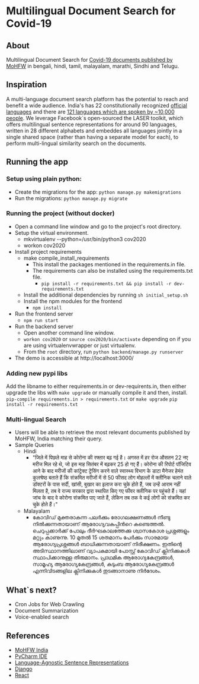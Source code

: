 # Multilingual Document Search for Covid-19

## About
Multilingual Document Search for [Covid-19 documents published by MoHFW](https://www.mohfw.gov.in/) in bengali, hindi, tamil, malayalam, marathi, Sindhi and Telugu.

## Inspiration
A multi-language document search platform has the potential to reach and benefit a wide audience.  India's has 22 constitutionally recognized [official languages](https://en.wikipedia.org/wiki/Languages_with_official_status_in_India "Languages with official status in India") and there are [121 languages which are spoken by ~10,000 people](https://indianexpress.com/article/india/more-than-19500-mother-tongues-spoken-in-india-census-5241056/).  We leverage Facebook`s open-sourced the LASER toolkit,  which offers multilingual sentence representations for around 90 languages, written in 28 different alphabets and embeddes all languages jointly in a single shared space (rather than having a separate model for each), to perform multi-lingual similarity search on the documents. 

## Running the app
### Setup using plain python:
- Create the migrations for  the app: 
  `python manage.py makemigrations`
- Run the migrations:
  `python manage.py migrate`

### Running the project (without docker)
- Open a command line window and go to the project's root directory.
- Setup the virtual environment. 
	- mkvirtualenv --python=/usr/bin/python3 cov2020
	- workon cov2020
- Install project requirements
	- make compile_install_requirements
		- This install the packages mentioned in the requirements.in file.
		- The requirements can also be installed using the requirements.txt file.
			- `pip install -r requirements.txt && pip install -r dev-requirements.txt`
	- Install the additional dependencies by running `sh initial_setup.sh`
	- Install the npm modules for the frontend
		- `npm install`
- Run the frontend server
	- `npm run start`
- Run the backend server
	- Open another command line window.
	- `workon cov2020` or `source cov2020/bin/activate` depending on if you are using virtualenvwrapper or just virtualenv.
	- From the `root` directory, run `python backend/manage.py runserver`
- The demo is accessible at http://localhost:3000/

### Adding new pypi libs
Add the libname to either requirements.in or dev-requirents.in, then either upgrade the libs with `make upgrade` or manually compile it and then,  install.
`pip-compile requirements.in > requirements.txt` or `make upgrade`
`pip install -r requirements.txt`

### Multi-lingual Search
- Users will be able to retrieve the most relevant documents published by MoHFW, India matching their query.
- Sample Queries
	- Hindi
		- "जिले में पिछले माह से कोरोना की रफ्तार बढ़ गई है। अगस्त में हर रोज औसतन 22 नए मरीज मिल रहे थे, जो इस माह सितंबर में बढ़कर 25 हो गए हैं। कोरोना की रिपोर्ट पॉजिटिव आने के बाद मरीजों की कांट्रेक्ट ट्रेसिंग करने वाले स्वास्थ्य विभाग के डाटा मैनेजर हेमंत कुलश्रेष्ठ बताते हैं कि संक्रमित मरीजों में से 50 फीसद लोग मोहल्लों में क्लीनिक चलाने वाले डॉक्टरों के पास सर्दी, खांसी, बुखार का इलाज करा चुके होते हैं, जब उन्हें आराम नहीं मिलता है, तब वे राज्य सरकार द्वारा स्थापित किए गए फीवर क्लीनिक पर पहुंचते हैं। यहां जांच के बाद वे कोरोना संक्रमित पाए जाते हैं, लेकिन तब तक वे कई लोगों को संक्रमित कर चुके होते हैं।"
	- Malayalam
		- കോവിഡ് മുക്തരാകുന്ന പലര്‍ക്കും രോഗലക്ഷണങ്ങള്‍ നീണ്ടു നിൽക്കുന്നതായാണ് ആരോഗ്യവകുപ്പിന്‍റെ കണ്ടെത്തല്‍. ചെറുപ്പക്കാര്‍ക്ക് പോലും ദീര്‍ഘകാലത്തേക്കു ശ്വാസകോശ പ്രശ്നങ്ങളും മറ്റും കാണുന്നു. 10 മുതല്‍ 15 ശതമാനം പേര്‍ക്കും സാരമായ ആരോഗ്യപ്രശ്നങ്ങള്‍ ബാധിക്കുന്നതായാണ് നിരീക്ഷണം. ഇതിന്റെ അടിസ്ഥാനത്തിലാണ് വ്യാപകമായി പോസ്റ്റ് കോവിഡ് ക്ലിനിക്കുകൾ സ്ഥാപിക്കാനുള്ള തീരുമാനം. പ്രാഥമിക ആരോഗ്യകേന്ദ്രങ്ങള്‍, സാമൂഹ്യ ആരോഗ്യകേന്ദ്രങ്ങള്‍, കുടുംബ ആരോഗ്യകേന്ദ്രങ്ങള്‍ എന്നിവിടങ്ങളില ക്ലിനിക്കുകൾ തുടങ്ങാനാണു നിര്‍ദേശം.

## What`s next?
- Cron Jobs for Web Crawling
- Document Summarization
- Voice-enabled search

## References
- [MoHFW India](https://www.mohfw.gov.in/)
- [PyCharm IDE](https://www.jetbrains.com/pycharm/)
- [Language-Agnostic Sentence Representations](https://github.com/facebookresearch/LASER)
- [Django](https://www.djangoproject.com/)
- [React](https://facebook.github.io/react/)

